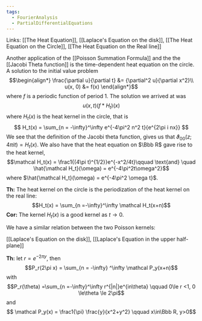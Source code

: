 ```yaml
---
tags:
  - FourierAnalysis
  - PartialDifferentialEquations
---
```

Links: [[The Heat Equation]], [[Laplace's Equation on the disk]], [[The Heat Equation on the Circle]], [[The Heat Equation on the Real line]]


Another application of the [[Poisson Summation Formula]] and the the [[Jacobi Theta function]] is the time-dependent heat equation on the circle. A solution to the initial value problem $$\begin{align*} \frac{\partial u}{\partial t} &= {\partial^2 u}{\partial x^2}\\
u(x, 0) &= f(x) \end{align*}$$where $f$ is a periodic function of period $1$. The solution we arrived at was $$ u(x, t) (f*H_t)(x)$$where $H_t(x)$ is the heat kernel in the circle, that is $$ H_t(x) = \sum_{n = -\infty}^\infty e^{-4\pi^2 n^2 t}{e^{2\pi i nx}} $$
We see that the definition of the Jacobi theta function, gives us that $\vartheta_{00}(z; 4\pi i t) = H_t(x)$. We also have that the heat equation on $\Bbb R$ gave rise to the heat kernel, $$\mathcal H_t(x) = \frac1{(4\pi t)^{1/2}}e^{-x^2/4t}\qquad \text{and} \quad \hat{\mathcal H_t}(\omega) = e^{-4\pi^2t\omega^2}$$where $\hat{\mathcal H_t}(\omega) = e^{-4\pi^2 \omega t}$. 

**Th:** The heat kernel on the circle is the periodization of the heat kernel on the real line: $$H_t(x) = \sum_{n =-\infty}^\infty \mathcal H_t(x+n)$$**Cor:** The kernel $H_t(x)$ is a good kernel as $t \to 0$. 

We have a similar relation between the two Poisson kernels:

[[Laplace's Equation on the disk]], [[Laplace's Equation in the upper half-plane]]

**Th:** let $r = e^{-2\pi y}$, then $$P_r(2\pi x) = \sum_{n = -\infty} ^\infty \mathcal P_y(x+n)$$
with $$P_r(\theta) =\sum_{n =-\infty}^\infty r^{|n|}e^{in\theta} \qquad 0\le r <1, 0 \le\theta \le 2\pi$$and $$ \mathcal P_y(x) = \frac1{\pi} \frac{y}{x^2+y^2} \qquad x\in\Bbb R, y>0$$
